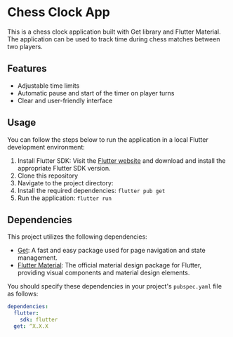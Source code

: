 # Chess Clock App

This is a chess clock application built with Get library and Flutter Material. The application can be used to track time during chess matches between two players.

## Features

- Adjustable time limits
- Automatic pause and start of the timer on player turns
- Clear and user-friendly interface

## Usage

You can follow the steps below to run the application in a local Flutter development environment:

1. Install Flutter SDK: Visit the [Flutter website](https://flutter.dev) and download and install the appropriate Flutter SDK version.
2. Clone this repository
3. Navigate to the project directory:
4. Install the required dependencies: `flutter pub get`
5. Run the application: `flutter run`

## Dependencies

This project utilizes the following dependencies:

- [Get](https://pub.dev/packages/get): A fast and easy package used for page navigation and state management.
- [Flutter Material](https://flutter.dev/docs/development/ui/widgets/material): The official material design package for Flutter, providing visual components and material design elements.

You should specify these dependencies in your project's `pubspec.yaml` file as follows:

```yaml
dependencies:
  flutter:
    sdk: flutter
  get: ^X.X.X
```
